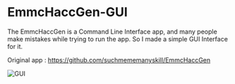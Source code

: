 # EmmcHaccGen-GUI
The EmmcHaccGen is a Command Line Interface app, and many people make mistakes while trying to run the app. 
So I made a simple GUI Interface for it. 

Original app :  https://github.com/suchmememanyskill/EmmcHaccGen


![GUI](https://github.com/sthetix/EmmcHaccGen-GUI/blob/main/GUI.png)
